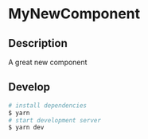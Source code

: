 # MyNewComponent

## Description

A great new component

## Develop

```bash
# install dependencies
$ yarn
# start development server
$ yarn dev
```